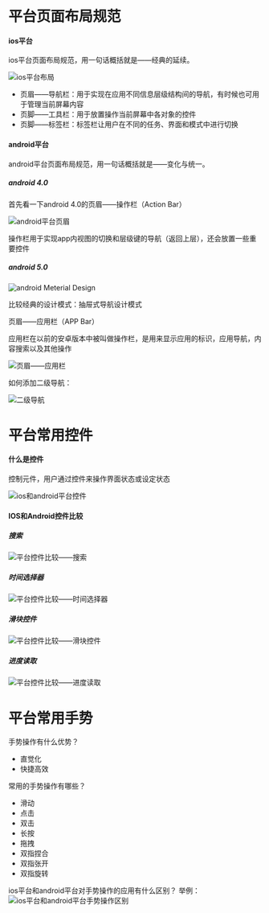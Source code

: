 # 平台页面布局规范

#### ios平台
ios平台页面布局规范，用一句话概括就是——经典的延续。

![ios平台布局](ios1.png "ios平台布局")

- 页眉——导航栏：用于实现在应用不同信息层级结构间的导航，有时候也可用于管理当前屏幕内容
- 页脚——工具栏：用于放置操作当前屏幕中各对象的控件
- 页脚——标签栏：标签栏让用户在不同的任务、界面和模式中进行切换

#### android平台
android平台页面布局规范，用一句话概括就是——变化与统一。

##### android 4.0
首先看一下android 4.0的页眉——操作栏（Action Bar）

![android平台页眉](android1.png "android平台页眉")

操作栏用于实现app内视图的切换和层级键的导航（返回上层），还会放置一些重要控件

##### android 5.0

![android Meterial Design](android2.png "android Meterial Design")

比较经典的设计模式：抽屉式导航设计模式

页眉——应用栏（APP Bar）

应用栏在以前的安卓版本中被叫做操作栏，是用来显示应用的标识，应用导航，内容搜索以及其他操作

![页眉——应用栏](android3.png "页眉——应用栏")

如何添加二级导航：

![二级导航](android4.png "二级导航")

# 平台常用控件

#### 什么是控件

控制元件，用户通过控件来操作界面状态或设定状态

![ios和android平台控件](kj1.png "ios和android平台控件")

#### IOS和Android控件比较

##### 搜索
![平台控件比较——搜索](kj2.png "平台控件比较——搜索")

##### 时间选择器
![平台控件比较——时间选择器](kj3.png "平台控件比较——时间选择器")

##### 滑块控件
![平台控件比较——滑块控件](kj4.png "平台控件比较——滑块控件")

##### 进度读取
![平台控件比较——进度读取](kj5.png "平台控件比较——进度读取")

# 平台常用手势

手势操作有什么优势？
- 直觉化
- 快捷高效

常用的手势操作有哪些？
- 滑动
- 点击
- 双击
- 长按
- 拖拽
- 双指捏合
- 双指张开
- 双指旋转

ios平台和android平台对手势操作的应用有什么区别？
举例：
![ios平台和android平台手势操作区别](ss.png "ios平台和android平台手势操作区别")
